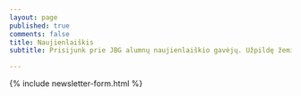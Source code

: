 ```yaml
---
layout: page
published: true
comments: false
title: Naujienlaiškis
subtitle: Prisijunk prie JBG alumnų naujienlaiškio gavėjų. Užpildę žemiau pateiktą formą, jūs būsite įtraukti į JBG Alumnų naujienlaiškio, kuriuo keletą kartų per metus apibendriname gimnazijos bei alumnų naujienas,  gavėjų sąrašą. 

---
```

{% include newsletter-form.html %}